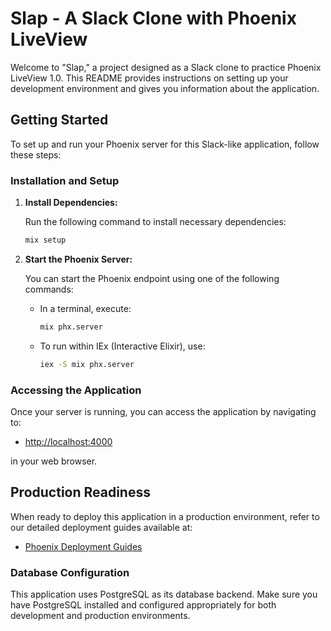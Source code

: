# Slap - A Slack Clone with Phoenix LiveView

Welcome to "Slap," a project designed as a Slack clone to practice Phoenix LiveView 1.0. This README provides instructions on setting up your development environment and gives you information about the application.

## Getting Started

To set up and run your Phoenix server for this Slack-like application, follow these steps:

### Installation and Setup

1. **Install Dependencies:**

   Run the following command to install necessary dependencies:
   
   ```bash
   mix setup
   ```

2. **Start the Phoenix Server:**

   You can start the Phoenix endpoint using one of the following commands:
   
   - In a terminal, execute:
     ```bash
     mix phx.server
     ```
     
   - To run within IEx (Interactive Elixir), use:
     ```bash
     iex -S mix phx.server
     ```

### Accessing the Application

Once your server is running, you can access the application by navigating to:

- [http://localhost:4000](http://localhost:4000)

in your web browser.

## Production Readiness

When ready to deploy this application in a production environment, refer to our detailed deployment guides available at:

- [Phoenix Deployment Guides](https://hexdocs.pm/phoenix/deployment.html)

### Database Configuration

This application uses PostgreSQL as its database backend. Make sure you have PostgreSQL installed and configured appropriately for both development and production environments.

